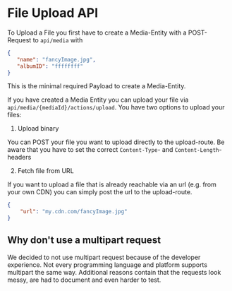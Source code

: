 # File Upload API

To Upload a File you first have to create a Media-Entity with a POST-Request to `api/media` with
```json
{
   "name": "fancyImage.jpg",
   "albumID": "ffffffff"
}
```
This is the minimal required Payload to create a Media-Entity.

If you have created a Media Entity you can upload your file via `api/media/{mediaId}/actions/upload`.
You have two options to upload your files:

1. Upload binary

You can POST your file you want to upload directly to the upload-route.
Be aware that you have to set the correct `Content-Type`- and `Content-Length`-headers

2. Fetch file from URL

If you want to upload a file that is already reachable via an url (e.g. from your own CDN) you can simply post the url to the upload-route.
```json
{
    "url": "my.cdn.com/fancyImage.jpg"
}
```

## Why don't use a multipart request
We decided to not use multipart request because of the developer experience. 
Not every programming language and platform supports multipart the same way. 
Additional reasons contain that the requests look messy, are had to document and even harder to test.